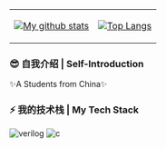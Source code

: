 
<table>
<tr>
<td>

[![My github stats](https://github-readme-stats-git-masterrstaa-rickstaa.vercel.app/api?username=Maxwiny&show_icons=true&include_all_commits=true&hide=issues,contribs&custom_title=My%20GitHub%20Stats)]()

</td>
<td>

[![Top Langs](https://github-readme-stats-git-masterrstaa-rickstaa.vercel.app/api/top-langs/?username=Maxwiny&layout=compact&langs_count=4)]()

</td>
</tr>
</table>

### 😎 自我介绍 | Self-Introduction

✨A Students from China✨

### ⚡ 我的技术栈 | My Tech Stack
![verilog](https://img.shields.io/badge/-Verilog-8985F0.svg)  ![c](https://img.shields.io/badge/-C/C++-red?logo=c&logoColor=ffffff)
